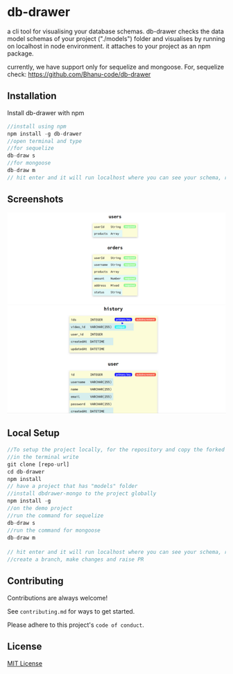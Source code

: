 
# db-drawer

a cli tool for visualising your database schemas. db-drawer checks the data model schemas of your project ("./models") folder and visualises by running on localhost in node environment. it attaches to your project as an npm package.

currently, we have support only for sequelize and mongoose.
For,  sequelize check: https://github.com/Bhanu-code/db-drawer



## Installation

Install db-drawer with npm

```javascript
//install using npm
npm install -g db-drawer
//open terminal and type
//for sequelize
db-draw s
//for mongoose
db-draw m
// hit enter and it will run localhost where you can see your schema, relationship and constraints in a tablular format
```
    
## Screenshots

![alt text](mongo2.png)
![alt text](sql.png)

## Local Setup

```javascript
//To setup the project locally, for the repository and copy the forked copy the https url
//in the terminal write
git clone [repo-url]
cd db-drawer
npm install
// have a project that has "models" folder
//install dbdrawer-mongo to the project globally
npm install -g 
//on the demo project
//run the command for sequelize
db-draw s
//run the command for mongoose
db-draw m

// hit enter and it will run localhost where you can see your schema, relationship and constraints in a tablular format
//create a branch, make changes and raise PR
```


## Contributing

Contributions are always welcome!

See `contributing.md` for ways to get started.

Please adhere to this project's `code of conduct`.


## License

[MIT License](LICENSE)

